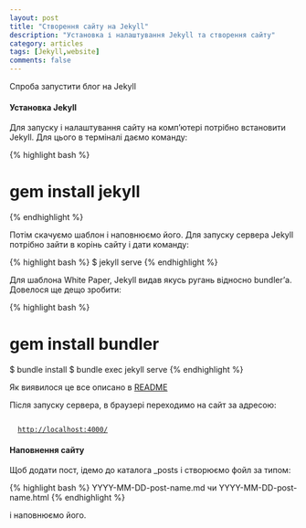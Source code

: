 ```yaml
---
layout: post
title: "Створення сайту на Jekyll"
description: "Установка і налаштування Jekyll та створення сайту"
category: articles
tags: [Jekyll,website]
comments: false
---
```


Спроба запустити блог на Jekyll

#### Установка Jekyll

Для запуску і налаштування сайту на компʼютері потрібно встановити Jekyll. Для цього в терміналі даємо команду:

{% highlight bash %}
# gem install jekyll 
{% endhighlight %}

Потім скачуємо шаблон і наповнюємо його. Для запуску сервера Jekyll потрібно зайти в корінь сайту і дати команду:

{% highlight bash %}
$ jekyll serve
{% endhighlight %}

Для шаблона  White Paper, Jekyll видав якусь ругань відносно bundlerʼа. Довелося ще дещо зробити:

{% highlight bash %}
# gem install bundler
$ bundle install
$ bundle exec jekyll serve
{% endhighlight %}

Як виявилося це все описано в [README](https://github.com/vinitkumar/white-paper/blob/gh-pages/README.md#installation)

Після запуску сервера, в браузері переходимо на сайт за адресою:

<code>
  <a href="http://localhost:4000/">http://localhost:4000/</a>
</code>

#### Наповнення сайту

Щоб додати пост, ідемо до каталога _posts і створюємо фойл за типом:

{% highlight bash %}
YYYY-MM-DD-post-name.md
чи
YYYY-MM-DD-post-name.html
{% endhighlight %}

і наповнюємо його.